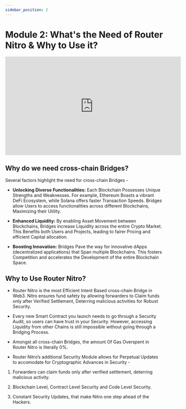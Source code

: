```yaml
---
sidebar_position: 2
---
```


# Module 2: What's the Need of Router Nitro & Why to Use it?

<iframe width="560" height="315" src="https://www.youtube.com/embed/HrH2Rex9Fiw" frameborder="0" allow="accelerometer; autoplay; encrypted-media; gyroscope; picture-in-picture" allowfullscreen></iframe>

## Why do we need cross-chain Bridges?

Several factors highlight the need for cross-chain Bridges -

- **Unlocking Diverse Functionalities:** Each Blockchain Possesses Unique Strengths and Weaknesses. For example, Ethereum Boasts a vibrant DeFi Ecosystem, while Solana offers faster Transaction Speeds. Bridges allow Users to access functionalities across different Blockchains, Maximizing their Utility.

- **Enhanced Liquidity:** By enabling Asset Movement between Blockchains, Bridges increase Liquidity across the entire Crypto Market. This Benefits both Users and Projects, leading to fairer Pricing and efficient Capital allocation.

- **Boosting Innovation:** Bridges Pave the way for innovative dApps (decentralized applications) that Span multiple Blockchains. This fosters Competition and accelerates the Development of the entire Blockchain Space.

## Why to Use Router Nitro?

- Router Nitro is the most Efficient Intent Based cross-chain Bridge in Web3. Nitro ensures fund safety by allowing forwarders to Claim funds only after Verified Settlement, Deterring malicious activities for Robust Security.

- Every new Smart Contract you launch needs to go through a Security Audit, so users can have trust in your Security. However, accessing Liquidity from other Chains is still impossible without going through a Bridging Process.

- Amongst all cross-chain Bridges, the amount Of Gas Overspent in Router Nitro is literally 0%.

- Router Nitro’s additional Security Module allows for Perpetual Updates to accomodate for Cryptographic Advances in Security -

1. Forwarders can claim funds only after verified settlement, deterring malicious activity.

2. Blockchain Level, Contract Level Security and Code Level Security.

3. Constant Security Updates, that make Nitro one step ahead of the Hackers.
